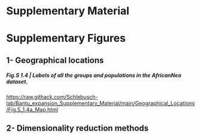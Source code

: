 # Supplementary Material

# Supplementary Figures

## 1- Geographical locations
##### Fig.S 1.4 | Labels of all the groups and populations in the AfricanNeo dataset. 
https://raw.githack.com/Schlebusch-lab/Bantu_expansion_Supplementary_Material/main/Geographical_Locations/Fig.S_1.4a_Map.html

## 2- Dimensionality reduction methods



